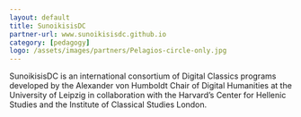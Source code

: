 ```yaml
---
layout: default
title: SunoikisisDC
partner-url: www.sunoikisisdc.github.io
category: [pedagogy]
logo: /assets/images/partners/Pelagios-circle-only.jpg
---
```


SunoikisisDC is an international consortium of Digital Classics programs developed by the Alexander von Humboldt Chair of Digital Humanities at the University of Leipzig in collaboration with the Harvard’s Center for Hellenic Studies and the Institute of Classical Studies London. 
